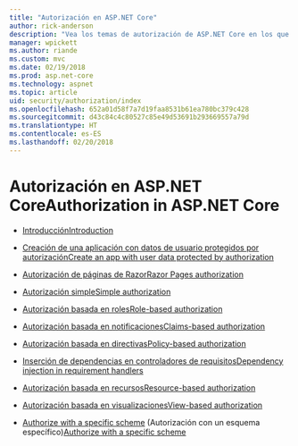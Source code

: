 ```yaml
---
title: "Autorización en ASP.NET Core"
author: rick-anderson
description: "Vea los temas de autorización de ASP.NET Core en los que se explica cómo proporcionar derechos y privilegios a los usuarios de aplicaciones."
manager: wpickett
ms.author: riande
ms.custom: mvc
ms.date: 02/19/2018
ms.prod: asp.net-core
ms.technology: aspnet
ms.topic: article
uid: security/authorization/index
ms.openlocfilehash: 652a01d58f7a7d19faa8531b61ea780bc379c428
ms.sourcegitcommit: d43c84c4c80527c85e49d53691b293669557a79d
ms.translationtype: HT
ms.contentlocale: es-ES
ms.lasthandoff: 02/20/2018
---
```

# <a name="authorization-in-aspnet-core"></a><span data-ttu-id="012a8-103">Autorización en ASP.NET Core</span><span class="sxs-lookup"><span data-stu-id="012a8-103">Authorization in ASP.NET Core</span></span>

* [<span data-ttu-id="012a8-104">Introducción</span><span class="sxs-lookup"><span data-stu-id="012a8-104">Introduction</span></span>](xref:security/authorization/introduction)

* [<span data-ttu-id="012a8-105">Creación de una aplicación con datos de usuario protegidos por autorización</span><span class="sxs-lookup"><span data-stu-id="012a8-105">Create an app with user data protected by authorization</span></span>](xref:security/authorization/secure-data)

* [<span data-ttu-id="012a8-106">Autorización de páginas de Razor</span><span class="sxs-lookup"><span data-stu-id="012a8-106">Razor Pages authorization</span></span>](xref:security/authorization/razor-pages-authorization)

* [<span data-ttu-id="012a8-107">Autorización simple</span><span class="sxs-lookup"><span data-stu-id="012a8-107">Simple authorization</span></span>](xref:security/authorization/simple)

* [<span data-ttu-id="012a8-108">Autorización basada en roles</span><span class="sxs-lookup"><span data-stu-id="012a8-108">Role-based authorization</span></span>](xref:security/authorization/roles)

* [<span data-ttu-id="012a8-109">Autorización basada en notificaciones</span><span class="sxs-lookup"><span data-stu-id="012a8-109">Claims-based authorization</span></span>](xref:security/authorization/claims)

* [<span data-ttu-id="012a8-110">Autorización basada en directivas</span><span class="sxs-lookup"><span data-stu-id="012a8-110">Policy-based authorization</span></span>](xref:security/authorization/policies)

* [<span data-ttu-id="012a8-111">Inserción de dependencias en controladores de requisitos</span><span class="sxs-lookup"><span data-stu-id="012a8-111">Dependency injection in requirement handlers</span></span>](xref:security/authorization/dependencyinjection)

* [<span data-ttu-id="012a8-112">Autorización basada en recursos</span><span class="sxs-lookup"><span data-stu-id="012a8-112">Resource-based authorization</span></span>](xref:security/authorization/resourcebased)

* [<span data-ttu-id="012a8-113">Autorización basada en visualizaciones</span><span class="sxs-lookup"><span data-stu-id="012a8-113">View-based authorization</span></span>](xref:security/authorization/views)

* <span data-ttu-id="012a8-114">[Authorize with a specific scheme](xref:security/authorization/limitingidentitybyscheme) (Autorización con un esquema específico)</span><span class="sxs-lookup"><span data-stu-id="012a8-114">[Authorize with a specific scheme](xref:security/authorization/limitingidentitybyscheme)</span></span>
